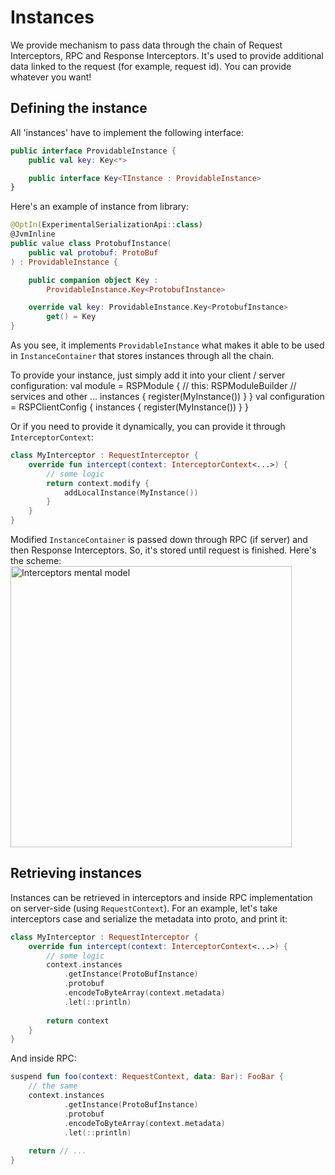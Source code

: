 # Instances

We provide mechanism to pass data through the chain of Request Interceptors, RPC and Response Interceptors. It's used
to provide additional data linked to the request (for example, request id). You can provide whatever you want!

## Defining the instance

All 'instances' have to implement the following interface:

```Kotlin
public interface ProvidableInstance {
    public val key: Key<*>

    public interface Key<TInstance : ProvidableInstance>
}
```

Here's an example of instance from library:

```Kotlin
@OptIn(ExperimentalSerializationApi::class)
@JvmInline
public value class ProtobufInstance(
    public val protobuf: ProtoBuf
) : ProvidableInstance {

    public companion object Key : 
        ProvidableInstance.Key<ProtobufInstance>

    override val key: ProvidableInstance.Key<ProtobufInstance>
        get() = Key
}
```

As you see, it implements `ProvidableInstance` what makes it able to be used in `InstanceContainer` that stores
instances through all the chain.

To provide your instance, just simply add it into your client / server configuration:
<tabs>
    <tab title="Server">
        <code-block lang="kotlin">
    val module = RSPModule { // this: RSPModuleBuilder
      // services and other ...
      instances {
        register(MyInstance())
      }
    }
</code-block>
    </tab>
    <tab title="Client">
        <code-block lang="kotlin">
    val configuration = RSPClientConfig {
      instances {
        register(MyInstance())
      }
    }
        </code-block>
    </tab>
</tabs>

Or if you need to provide it dynamically, you can provide it through `InterceptorContext`:

```Kotlin
class MyInterceptor : RequestInterceptor {
    override fun intercept(context: InterceptorContext<...>) {
        // some logic
        return context.modify {
            addLocalInstance(MyInstance())
        }
    }
}
```

Modified `InstanceContainer` is passed down through RPC (if server) and then Response Interceptors. So, it's stored
until request is finished. Here's the scheme:
<img src="interceptors_mental_model.svg" dark-src="interceptors_mental_model_dark.svg" width="450"  alt="Interceptors mental model"/>

## Retrieving instances

Instances can be retrieved in interceptors and inside RPC implementation on server-side (using `RequestContext`). For an
example, let's take interceptors case and serialize the metadata into proto, and print it:

```Kotlin
class MyInterceptor : RequestInterceptor {
    override fun intercept(context: InterceptorContext<...>) {
        // some logic
        context.instances
            .getInstance(ProtoBufInstance)
            .protobuf
            .encodeToByteArray(context.metadata)
            .let(::println)
            
        return context
    }
}
```
And inside RPC:
```Kotlin
suspend fun foo(context: RequestContext, data: Bar): FooBar {
    // the same
    context.instances
            .getInstance(ProtoBufInstance)
            .protobuf
            .encodeToByteArray(context.metadata)
            .let(::println)
            
    return // ...
}
```
